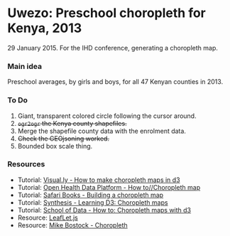 Uwezo: Preschool choropleth for Kenya, 2013
=======

29 January 2015. For the IHD conference, generating a choropleth map. 

### Main idea

Preschool averages, by girls and boys, for all 47 Kenyan counties in 2013.


### To Do
1. Giant, transparent colored circle following the cursor around.
2. ~~`ogr2ogr` the Kenya county shapefiles.~~
3. Merge the shapefile county data with the enrolment data.
4. ~~Check the GEOjsoning worked.~~
5. Bounded box scale thing.



  


### Resources

* Tutorial: [Visual.ly - How to make choropleth maps in d3](http://blog.visual.ly/how-to-make-choropleth-maps-in-d3/)
* Tutorial: [Open Health Data Platform - How to//Choropleth map](http://www.cde.org.uk/howto/choropleth-maps/)
* Tutorial: [Safari Books - Building a choropleth map](https://www.safaribooksonline.com/library/view/data-visualization-with/9781782162162/ch12s04.html)
* Tutorial: [Synthesis - Learning D3: Choropleth maps](http://synthesis.sbecker.net/articles/2012/07/18/learning-d3-part-7-choropleth-maps)
* Tutorial: [School of Data - How to: Choropleth maps with d3](http://schoolofdata.org/2014/06/06/how-to-choropleth-maps-with-d3/)
* Resource: [LeafLet.js](http://leafletjs.com/reference.html)
* Resource: [Mike Bostock - Choropleth](http://bl.ocks.org/mbostock/4060606)



